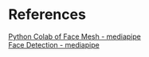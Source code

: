 # References
[Python Colab of Face Mesh - mediapipe](https://colab.research.google.com/drive/1FCxIsJS9i58uAsgsLFqDwFmiPO14Z2Hd) <br>
[Face Detection - mediapipe](https://google.github.io/mediapipe/solutions/face_detection.html)
